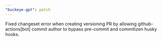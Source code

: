 ```yaml
---
"buckeye-gpt": patch
---
```


Fixed changeset error when creating versioning PR by allowing github-actions[bot] commit author to bypass pre-commit and commitizen husky hooks.
